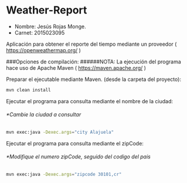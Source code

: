 Weather-Report
=======================

* Nombre: Jesús Rojas Monge.
* Carnet: 2015023095



Aplicación para obtener el reporte del tiempo mediante un proveedor ( https://openweathermap.org/ )


###Opciones de compilación:
######NOTA: La ejecución del programa hace uso de Apache Maven ( https://maven.apache.org/ )

Preparar el ejecutable mediante Maven. (desde la carpeta del proyecto):

```bash
mvn clean install
```

Ejecutar el programa para consulta mediante el nombre de la ciudad:
###### **Cambie la ciudad a consultar*

```bash
mvn exec:java -Dexec.args="city Alajuela"
```

Ejecutar el programa para consulta mediante el zipCode:
###### **Modifique el numero zipCode, seguido del codigo del pais*

```bash
mvn exec:java -Dexec.args="zipcode 30101,cr"
```